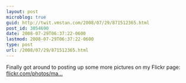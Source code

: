 ```yaml
---
layout: post
microblog: true
guid: http://twit.vmstan.com/2008/07/29/871512365.html
post_id: 3054690
date: 2008-07-29T06:37:22-0600
lastmod: 2008-07-29T06:37:22-0600
type: post
url: /2008/07/29/871512365.html
---
```

Finally got around to posting up some more pictures on my Flickr page: [flickr.com/photos/ma...](http://flickr.com/photos/marshalus/)
